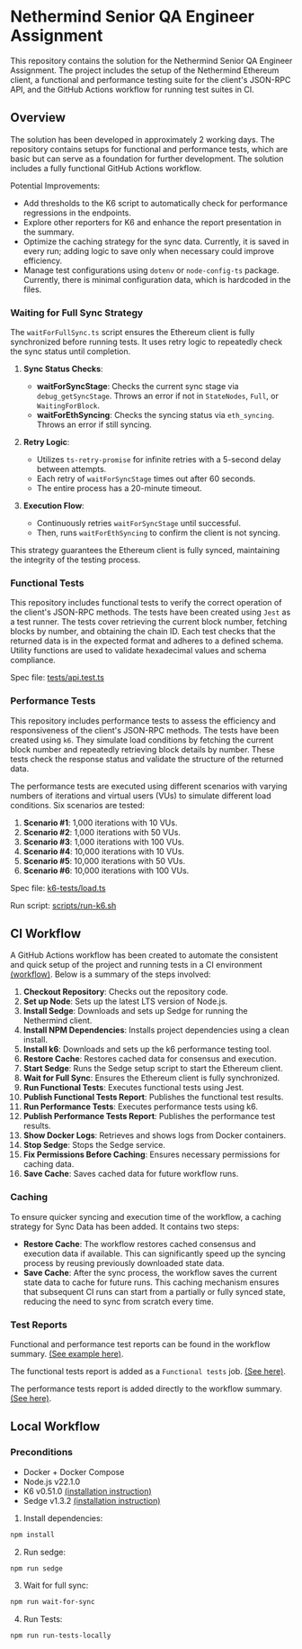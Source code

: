 # Nethermind Senior QA Engineer Assignment

This repository contains the solution for the Nethermind Senior QA Engineer Assignment. The project includes the setup of the Nethermind Ethereum client, a functional and performance testing suite for the client's JSON-RPC API, and the GitHub Actions workflow for running test suites in CI.

## Overview

The solution has been developed in approximately 2 working days. The repository contains setups for functional and performance tests, which are basic but can serve as a foundation for further development. The solution includes a fully functional GitHub Actions workflow.

Potential Improvements:

- Add thresholds to the K6 script to automatically check for performance regressions in the endpoints.
- Explore other reporters for K6 and enhance the report presentation in the summary.
- Optimize the caching strategy for the sync data. Currently, it is saved in every run; adding logic to save only when necessary could improve efficiency.
- Manage test configurations using `dotenv` or `node-config-ts` package. Currently, there is minimal configuration data, which is hardcoded in the files.

### Waiting for Full Sync Strategy

The `waitForFullSync.ts` script ensures the Ethereum client is fully synchronized before running tests. It uses retry logic to repeatedly check the sync status until completion.

1. **Sync Status Checks**:

   - **waitForSyncStage**: Checks the current sync stage via `debug_getSyncStage`. Throws an error if not in `StateNodes`, `Full`, or `WaitingForBlock`.
   - **waitForEthSyncing**: Checks the syncing status via `eth_syncing`. Throws an error if still syncing.

2. **Retry Logic**:

   - Utilizes `ts-retry-promise` for infinite retries with a 5-second delay between attempts.
   - Each retry of `waitForSyncStage` times out after 60 seconds.
   - The entire process has a 20-minute timeout.

3. **Execution Flow**:

   - Continuously retries `waitForSyncStage` until successful.
   - Then, runs `waitForEthSyncing` to confirm the client is not syncing.

This strategy guarantees the Ethereum client is fully synced, maintaining the integrity of the testing process.

### Functional Tests

This repository includes functional tests to verify the correct operation of the client's JSON-RPC methods. The tests have been created using `Jest` as a test runner. The tests cover retrieving the current block number, fetching blocks by number, and obtaining the chain ID. Each test checks that the returned data is in the expected format and adheres to a defined schema. Utility functions are used to validate hexadecimal values and schema compliance.

Spec file: [tests/api.test.ts](./tests/api.test.ts)

### Performance Tests

This repository includes performance tests to assess the efficiency and responsiveness of the client's JSON-RPC methods. The tests have been created using `k6`. They simulate load conditions by fetching the current block number and repeatedly retrieving block details by number. These tests check the response status and validate the structure of the returned data.

The performance tests are executed using different scenarios with varying numbers of iterations and virtual users (VUs) to simulate different load conditions. Six scenarios are tested:

1. **Scenario #1**: 1,000 iterations with 10 VUs.
2. **Scenario #2**: 1,000 iterations with 50 VUs.
3. **Scenario #3**: 1,000 iterations with 100 VUs.
4. **Scenario #4**: 10,000 iterations with 10 VUs.
5. **Scenario #5**: 10,000 iterations with 50 VUs.
6. **Scenario #6**: 10,000 iterations with 100 VUs.

Spec file: [k6-tests/load.ts](./k6-tests/load.ts)

Run script: [scripts/run-k6.sh](./scripts/run-k6.sh)

## CI Workflow

A GitHub Actions workflow has been created to automate the consistent and quick setup of the project and running tests in a CI environment [(workflow)](./.github/workflows/tests.yml). Below is a summary of the steps involved:

1. **Checkout Repository**: Checks out the repository code.
2. **Set up Node**: Sets up the latest LTS version of Node.js.
3. **Install Sedge**: Downloads and sets up Sedge for running the Nethermind client.
4. **Install NPM Dependencies**: Installs project dependencies using a clean install.
5. **Install k6**: Downloads and sets up the k6 performance testing tool.
6. **Restore Cache**: Restores cached data for consensus and execution.
7. **Start Sedge**: Runs the Sedge setup script to start the Ethereum client.
8. **Wait for Full Sync**: Ensures the Ethereum client is fully synchronized.
9. **Run Functional Tests**: Executes functional tests using Jest.
10. **Publish Functional Tests Report**: Publishes the functional test results.
11. **Run Performance Tests**: Executes performance tests using k6.
12. **Publish Performance Tests Report**: Publishes the performance test results.
13. **Show Docker Logs**: Retrieves and shows logs from Docker containers.
14. **Stop Sedge**: Stops the Sedge service.
15. **Fix Permissions Before Caching**: Ensures necessary permissions for caching data.
16. **Save Cache**: Saves cached data for future workflow runs.

### Caching

To ensure quicker syncing and execution time of the workflow, a caching strategy for Sync Data has been added. It contains two steps:

- **Restore Cache**: The workflow restores cached consensus and execution data if available. This can significantly speed up the syncing process by reusing previously downloaded state data.
- **Save Cache**: After the sync process, the workflow saves the current state data to cache for future runs. This caching mechanism ensures that subsequent CI runs can start from a partially or fully synced state, reducing the need to sync from scratch every time.

### Test Reports

Functional and performance test reports can be found in the workflow summary. [(See example here)](https://github.com/rlve/NethermindSeniorQAEngineerAssignment-RK/actions/runs/9194801075).

The functional tests report is added as a `Functional tests` job. [(See here)](https://github.com/rlve/NethermindSeniorQAEngineerAssignment-RK/actions/runs/9194801075/job/25289213676).

The performance tests report is added directly to the workflow summary. [(See here)](https://github.com/rlve/NethermindSeniorQAEngineerAssignment-RK/actions/runs/9194801075#summary-25289101325).

## Local Workflow

### Preconditions

- Docker + Docker Compose
- Node.js v22.1.0
- K6 v0.51.0 [(installation instruction)](https://k6.io/docs/get-started/installation/)
- Sedge v1.3.2 [(installation instruction)](https://docs.sedge.nethermind.io/docs/quickstart/install-guide)

1. Install dependencies:

```bash
npm install
```

2. Run sedge:

```bash
npm run sedge
```

3. Wait for full sync:

```bash
npm run wait-for-sync
```

4. Run Tests:

```bash
npm run run-tests-locally
```
